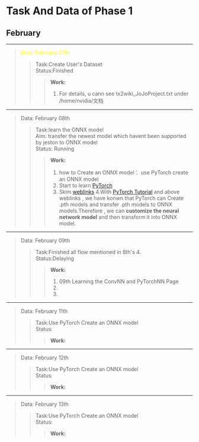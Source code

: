 # Task  And  Data  of Phase 1
## February

***
> <font color=yellow>Data: February 07th</font>
>> Task:Create User's Dataset  
>> Status:Finished
>>> **Work:**  
>>> 1. For details, u cann see tx2wiki_JoJoProject.txt under /home/nvidia/文档
***


> Data: February 08th
>> Task:learn the ONNX model  
>> Aim: transfer the newest model which havent been supported by jeston to ONNX model  
>> Status: Running
>>> **Work:**  
>>>1. how to Create an ONNX model： use PyTorch create an ONNX model
>>>2. Start to learn [PyTorch](https://pytorch.apachecn.org/#/docs/1.7/04)
>>>3. Skim [weblinks](https://www.google.com.hk/search?q=pytorch%E5%A6%82%E4%BD%95%E7%94%9F%E6%88%90ONNX%E6%A8%A1%E5%9E%8B&client=ubuntu&hs=wDW&ei=YIsCYumvM5G5mAW-pLu4Bw&ved=0ahUKEwjp3_mZtfD1AhWRHKYKHT7SDncQ4dUDCA4&uact=5&oq=pytorch%E5%A6%82%E4%BD%95%E7%94%9F%E6%88%90ONNX%E6%A8%A1%E5%9E%8B&gs_lcp=Cgdnd3Mtd2l6EAM6BAgAEEM6BQgAEIAEOgYIABAHEB46AggASgQIQRgASgUIQBIBMUoECEYYAFAAWLg9YK0_aAJwAXgEgAHIBogB5kOSAQwyLTIxLjMuMi4yLjGYAQCgAQHAAQE&sclient=gws-wiz)
>>>4.With [PyTorch Tutorial](https://pytorch.apachecn.org/#/docs/1.7/06) and above weblinks , we have konwn that PyTorch can Create .pth models and transfer .pth models to ONNX models.Therefore , we can  **customize the neural network model** and then transform it into ONNX model.  
***


> Data: February 09th
>> Task:Finished all flow mentioned in 8th's 4.  
>> Status:Delaying  
>>> **Work:**  
>>>1.  09th Learning the ConvNN and PyTorchNN Page  
>>>2.  
>>>3.  
***


> Data: February 11th
>> Task:Use PyTorch Create an ONNX model  
>> Status:
>>> **Work:**  
***


> Data: February 12th
>> Task:Use PyTorch Create an ONNX model  
>> Status:
>>> **Work:**
***


> Data: February 13th
>> Task:Use PyTorch Create an ONNX model  
>> Status:
>>> **Work:**

